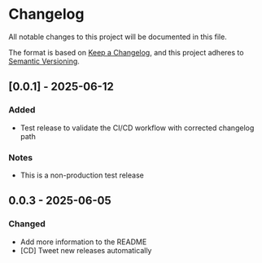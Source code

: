 # Changelog

All notable changes to this project will be documented in this file.

The format is based on [Keep a Changelog](https://keepachangelog.com/en/1.0.0/),
and this project adheres to [Semantic Versioning](https://semver.org/spec/v2.0.0.html).

## [0.0.1] - 2025-06-12
### Added
- Test release to validate the CI/CD workflow with corrected changelog path
### Notes
- This is a non-production test release

## 0.0.3 - 2025-06-05
### Changed
- Add more information to the README
- [CD] Tweet new releases automatically